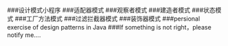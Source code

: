 ###设计模式小程序
###适配器模式
###观察者模式
###建造者模式
###状态模式
###工厂方法模式
###过滤拦截器模式
###装饰器模式
###persional exercise of design patterns in Java
###If something is not right，please notify me....